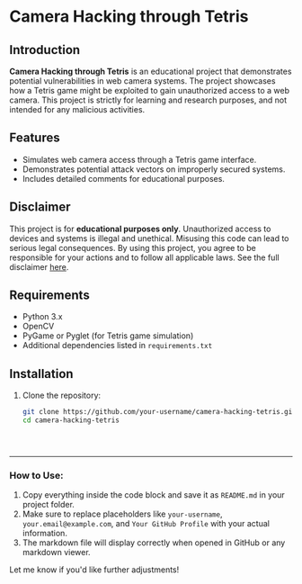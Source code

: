 # Camera Hacking through Tetris

## Introduction

**Camera Hacking through Tetris** is an educational project that demonstrates potential vulnerabilities in web camera systems. The project showcases how a Tetris game might be exploited to gain unauthorized access to a web camera. This project is strictly for learning and research purposes, and not intended for any malicious activities.

## Features

- Simulates web camera access through a Tetris game interface.
- Demonstrates potential attack vectors on improperly secured systems.
- Includes detailed comments for educational purposes.

## Disclaimer

This project is for **educational purposes only**. Unauthorized access to devices and systems is illegal and unethical. Misusing this code can lead to serious legal consequences. By using this project, you agree to be responsible for your actions and to follow all applicable laws. See the full disclaimer [here](#disclaimer).

## Requirements

- Python 3.x
- OpenCV
- PyGame or Pyglet (for Tetris game simulation)
- Additional dependencies listed in `requirements.txt`

## Installation

1. Clone the repository:

   ```bash
   git clone https://github.com/your-username/camera-hacking-tetris.git
   cd camera-hacking-tetris





---

### How to Use:
1. Copy everything inside the code block and save it as `README.md` in your project folder.
2. Make sure to replace placeholders like `your-username`, `your.email@example.com`, and `Your GitHub Profile` with your actual information.
3. The markdown file will display correctly when opened in GitHub or any markdown viewer.

Let me know if you'd like further adjustments!
